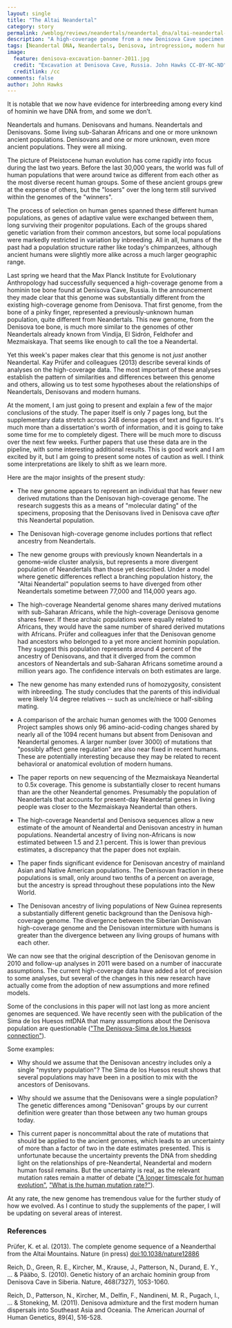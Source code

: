 ```yaml
---
layout: single 
title: "The Altai Neandertal" 
category: story
permalink: /weblog/reviews/neandertals/neandertal_dna/altai-neandertal-genome-2013.html
description: "A high-coverage genome from a new Denisova Cave specimen provides new details about ancient population mixture and modern human origins."
tags: [Neandertal DNA, Neandertals, Denisova, introgression, modern human origins, population structure] 
image:
  feature: denisova-excavation-banner-2011.jpg
  credit: "Excavation at Denisova Cave, Russia. John Hawks CC-BY-NC-ND"
  creditlink: /cc
comments: false 
author: John Hawks 
---
```



It is notable that we now have evidence for interbreeding among every kind of hominin we have DNA from, and some we don’t.

Neandertals and humans. Denisovans and humans. Neandertals and Denisovans. Some living sub-Saharan Africans and one or more unknown ancient populations. Denisovans and one or more unknown, even more ancient populations. They were all mixing.

The picture of Pleistocene human evolution has come rapidly into focus during the last two years. Before the last 30,000 years, the world was full of human populations that were around twice as different from each other as the most diverse recent human groups. Some of these ancient groups grew at the expense of others, but the "losers" over the long term still survived within the genomes of the "winners". 

The process of selection on human genes spanned these different human populations, as genes of adaptive value were exchanged between them, long surviving their progenitor populations. Each of the groups shared genetic variation from their common ancestors, but some local populations were markedly restricted in variation by inbreeding. All in all, humans of the past had a population structure rather like today's chimpanzees, although ancient humans were slightly more alike across a much larger geographic range. 

Last spring we heard that the Max Planck Institute for Evolutionary Anthropology had successfully sequenced a high-coverage genome from a hominin toe bone found at Denisova Cave, Russia. In the announcement they made clear that this genome was substantially different from the existing high-coverage genome from Denisova. That first genome, from the bone of a pinky finger, represented a previously-unknown human population, quite different from Neandertals. This new genome, from the Denisova toe bone, is much more similar to the genomes of other Neandertals already known from Vindija, El Sidr&oacute;n, Feldhofer and Mezmaiskaya. That seems like enough to call the toe a Neandertal. 

Yet this week's paper makes clear that this genome is not _just_ another Neandertal. Kay Pr&uuml;fer and colleagues (2013) describe several kinds of analyses on the high-coverage data. The most important of these analyses establish the pattern of similarities and differences between this genome and others, allowing us to test some hypotheses about the relationships of Neandertals, Denisovans and modern humans. 

At the moment, I am just going to present and explain a few of the major conclusions of the study. The paper itself is only 7 pages long, but the supplementary data stretch across 248 dense pages of text and figures. It's much more than a dissertation's worth of information, and it is going to take some time for me to completely digest. There will be much more to discuss over the next few weeks. Further papers that use these data are in the pipeline, with some interesting additional results. This is good work and I am excited by it, but I am going to present some notes of caution as well. I think some interpretations are likely to shift as we learn more.

Here are the major insights of the present study: 

* The new genome appears to represent an individual that has fewer new derived mutations than the Denisovan high-coverage genome. The research suggests this as a means of "molecular dating" of the specimens, proposing that the Denisovans lived in Denisova cave <em>after</em> this Neandertal population. 

* The Denisovan high-coverage genome includes portions that reflect ancestry from Neandertals. 

* The new genome groups with previously known Neandertals in a genome-wide cluster analysis, but represents a more divergent population of Neandertals than those yet described. Under a model where genetic differences reflect a branching population history, the "Altai Neandertal" population seems to have diverged from other Neandertals sometime between 77,000 and 114,000 years ago. 

* The high-coverage Neandertal genome shares many derived mutations with sub-Saharan Africans, while the high-coverage Denisova genome shares fewer. If these archaic populations were equally related to Africans, they would have the same number of shared derived mutations with Africans. Pr&uuml;fer and colleagues infer that the Denisovan genome had ancestors who belonged to a yet more ancient hominin population. They suggest this population represents around 4 percent of the ancestry of Denisovans, and that it diverged from the common ancestors of Neandertals and sub-Saharan Africans sometime around a million years ago. The confidence intervals on both estimates are large. 

* The new genome has many extended runs of homozygosity, consistent with inbreeding. The study concludes that the parents of this individual were likely 1/4 degree relatives -- such as uncle/niece or half-sibling mating. 

* A comparison of the archaic human genomes with the 1000 Genomes Project samples shows only 96 amino-acid-coding changes shared by nearly all of the 1094 recent humans but absent from Denisovan and Neandertal genomes. A larger number (over 3000) of mutations that "possibly affect gene regulation" are also near fixed in recent humans. These are potentially interesting because they may be related to recent behavioral or anatomical evolution of modern humans. 

* The paper reports on new sequencing of the Mezmaiskaya Neandertal to 0.5x coverage. This genome is substantially closer to recent humans than are the other Neandertal genomes. Presumably the population of Neandertals that accounts for present-day Neandertal genes in living people was closer to the Mezmaiskaya Neandertal than others. 

* The high-coverage Neandertal and Denisova sequences allow a new estimate of the amount of Neandertal and Denisovan ancestry in human populations. Neandertal ancestry of living non-Africans is now estimated between 1.5 and 2.1 percent. This is lower than previous estimates, a discrepancy that the paper does not explain. 

* The paper finds significant evidence for Denisovan ancestry of mainland Asian and Native American populations. The Denisovan fraction in these populations is small, only around two tenths of a percent on average, but the ancestry is spread throughout these populations into the New World. 

* The Denisovan ancestry of living populations of New Guinea represents a substantially different genetic background than the Denisova high-coverage genome. The divergence between the Siberian Denisovan high-coverage genome and the Denisovan intermixture with humans is greater than the divergence between any living groups of humans with each other. 


We can now see that the original description of the Denisovan genome in 2010 and follow-up analyses in 2011 were based on a number of inaccurate assumptions. The current high-coverage data have added a lot of precision to some analyses, but several of the changes in this new research have actually come from the adoption of new assumptions and more refined models. 

Some of the conclusions in this paper will not last long as more ancient genomes are sequenced. We have recently seen with the publication of the Sima de los Huesos mtDNA that many assumptions about the Denisova population are questionable (<a href="http://johnhawks.net/weblog/reviews/neandertals/neandertal_dna/sima-de-los-huesos-dna-meyer-2013.html">"The Denisova-Sima de los Huesos connection"</a>). 

Some examples: 

* Why should we assume that the Denisovan ancestry includes only a single "mystery population"? The Sima de los Huesos result shows that several populations may have been in a position to mix with the ancestors of Denisovans.

* Why should we assume that the Denisovans were a single population? The genetic differences among "Denisovan" groups by our current definition were greater than those between any two human groups today. 

* This current paper is noncommittal about the rate of mutations that should be applied to the ancient genomes, which leads to an uncertainty of more than a factor of two in the date estimates presented. This is unfortunate because the uncertainty prevents the DNA from shedding light on the relationships of pre-Neandertal, Neandertal and modern human fossil remains. But the uncertainty is real, as the relevant mutation rates remain a matter of debate (<a href="http://johnhawks.net/research/langergraber-generation-time-comment-2012.html">"A longer timescale for human evolution"</a>, <a href="http://johnhawks.net/weblog/reviews/genomics/variation/human-mutation-rate-review-2010.html">"What is the human mutation rate?"</a>). 

At any rate, the new genome has tremendous value for the further study of how we evolved. As I continue to study the supplements of the paper, I will be updating on several areas of interest. 



<h3>References</h3>


<p class="cite">Pr&uuml;fer, K. et al. (2013). The complete genome sequence of a Neanderthal from the Altai Mountains. Nature (in press) <a href="http://dx.doi.org/10.1038/nature12886">doi:10.1038/nature12886</a></p>

<p class="cite">Reich, D., Green, R. E., Kircher, M., Krause, J., Patterson, N., Durand, E. Y., ... & Pääbo, S. (2010). Genetic history of an archaic hominin group from Denisova Cave in Siberia. Nature, 468(7327), 1053-1060.</p>

<p class="cite">Reich, D., Patterson, N., Kircher, M., Delfin, F., Nandineni, M. R., Pugach, I., ... & Stoneking, M. (2011). Denisova admixture and the first modern human dispersals into Southeast Asia and Oceania. The American Journal of Human Genetics, 89(4), 516-528.</p>



